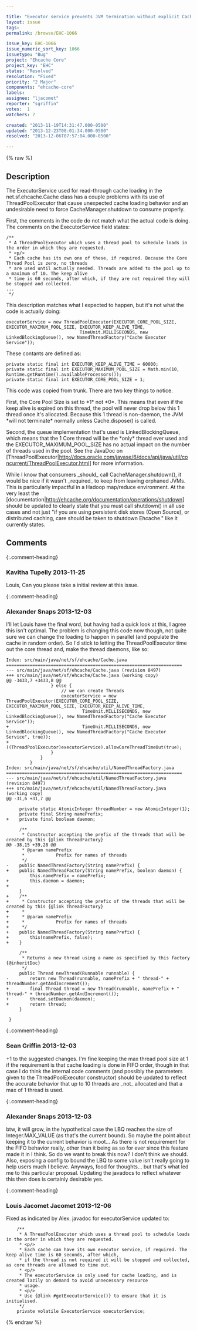 ```yaml
---

title: "Executor service prevents JVM termination without explicit CacheManager.shutdown"
layout: issue
tags: 
permalink: /browse/EHC-1066

issue_key: EHC-1066
issue_numeric_sort_key: 1066
issuetype: "Bug"
project: "Ehcache Core"
project_key: "EHC"
status: "Resolved"
resolution: "Fixed"
priority: "2 Major"
components: "ehcache-core"
labels: 
assignee: "ljacomet"
reporter: "sgriffin"
votes:  1
watchers: 7

created: "2013-11-19T14:31:47.000-0500"
updated: "2013-12-23T08:01:34.000-0500"
resolved: "2013-12-06T07:57:04.000-0500"

---
```




{% raw %}



## Description

<div markdown="1" class="description">

The ExecutorService used for read-through cache loading in the net.sf.ehcache.Cache class has a couple problems with its use of ThreadPoolExecutor that cause unexpected cache loading behavior and an undesirable need to force CacheManager.shutdown to consume properly.

First, the comments in the code do not match what the actual code is doing. The comments on the ExecutorService field states:

```
/**
 * A ThreadPoolExecutor which uses a thread pool to schedule loads in the order in which they are requested.
 * <p/>
 * Each cache has its own one of these, if required. Because the Core Thread Pool is zero, no threads
 * are used until actually needed. Threads are added to the pool up to a maximum of 10. The keep alive
 * time is 60 seconds, after which, if they are not required they will be stopped and collected.
...
 */
```


This description matches what I expected to happen, but it's not what the code is actually doing:

```
executorService = new ThreadPoolExecutor(EXECUTOR_CORE_POOL_SIZE, EXECUTOR_MAXIMUM_POOL_SIZE, EXECUTOR_KEEP_ALIVE_TIME,
                            TimeUnit.MILLISECONDS, new LinkedBlockingQueue(), new NamedThreadFactory("Cache Executor Service"));
```


These contants are defined as:

```
private static final int EXECUTOR_KEEP_ALIVE_TIME = 60000;
private static final int EXECUTOR_MAXIMUM_POOL_SIZE = Math.min(10, Runtime.getRuntime().availableProcessors());
private static final int EXECUTOR_CORE_POOL_SIZE = 1;
```


This code was copied from trunk. There are two key things to notice.

First, the Core Pool Size is set to \*1\* not \*0\*. This means that even if the keep alive is expired on this thread, the pool will never drop below this 1 thread once it's allocated. Because this 1 thread is non-daemon, the JVM \*will not terminate\* normally unless Cache.dispose() is called.

Second, the queue implementation that's used is LinkedBlockingQueue, which means that the 1 Core thread will be the \*only\* thread ever used and the EXECUTOR\_MAXIMUM\_POOL\_SIZE has no actual impact on the number of threads used in the pool.  See the JavaDoc on [ThreadPoolExecutor|http://docs.oracle.com/javase/6/docs/api/java/util/concurrent/ThreadPoolExecutor.html] for more information.

While I know that consumers \_should\_ call CacheManager.shutdown(), it would be nice if it wasn't \_required\_ to keep from leaving orphaned JVMs. This is particularly impactful in a Hadoop map/reduce environment. At the very least the [documentation|http://ehcache.org/documentation/operations/shutdown] should be updated to clearly state that you must call shutdown() in all use cases and not just "if you are using persistent disk stores (Open Source), or distributed caching, care should be taken to shutdown Ehcache." like it currently states.

</div>

## Comments


{:.comment-heading}
### **Kavitha Tupelly** <span class="date">2013-11-25</span>

<div markdown="1" class="comment">

Louis, Can you please take a initial review at this issue. 

</div>


{:.comment-heading}
### **Alexander Snaps** <span class="date">2013-12-03</span>

<div markdown="1" class="comment">

I'll let Louis have the final word, but having had a quick look at this, I agree this isn't optimal.
The problem is changing this code now though, not quite sure we can change the loading to happen in parallel (and populate the cache in random order).
So I'd stick to letting the ThreadPoolExecutor time out the core thread and, make the thread daemons, like so:

```
Index: src/main/java/net/sf/ehcache/Cache.java
===================================================================
--- src/main/java/net/sf/ehcache/Cache.java	(revision 8497)
+++ src/main/java/net/sf/ehcache/Cache.java	(working copy)
@@ -3433,7 +3433,8 @@
                 } else {
                     // we can create Threads
                     executorService = new ThreadPoolExecutor(EXECUTOR_CORE_POOL_SIZE, EXECUTOR_MAXIMUM_POOL_SIZE, EXECUTOR_KEEP_ALIVE_TIME,
-                            TimeUnit.MILLISECONDS, new LinkedBlockingQueue(), new NamedThreadFactory("Cache Executor Service"));
+                            TimeUnit.MILLISECONDS, new LinkedBlockingQueue(), new NamedThreadFactory("Cache Executor Service", true));
+                    ((ThreadPoolExecutor)executorService).allowCoreThreadTimeOut(true);
                 }
             }
         }
Index: src/main/java/net/sf/ehcache/util/NamedThreadFactory.java
===================================================================
--- src/main/java/net/sf/ehcache/util/NamedThreadFactory.java	(revision 8497)
+++ src/main/java/net/sf/ehcache/util/NamedThreadFactory.java	(working copy)
@@ -31,6 +31,7 @@
 
     private static AtomicInteger threadNumber = new AtomicInteger(1);
     private final String namePrefix;
+    private final boolean daemon;
 
     /**
      * Constructor accepting the prefix of the threads that will be created by this {@link ThreadFactory}
@@ -38,15 +39,28 @@
      * @param namePrefix
      *            Prefix for names of threads
      */
-    public NamedThreadFactory(String namePrefix) {
+    public NamedThreadFactory(String namePrefix, boolean daemon) {
         this.namePrefix = namePrefix;
+        this.daemon = daemon;
+
     }
+    /**
+     * Constructor accepting the prefix of the threads that will be created by this {@link ThreadFactory}
+     *
+     * @param namePrefix
+     *            Prefix for names of threads
+     */
+    public NamedThreadFactory(String namePrefix) {
+        this(namePrefix, false);
+    }
 
     /**
      * Returns a new thread using a name as specified by this factory {@inheritDoc}
      */
     public Thread newThread(Runnable runnable) {
-        return new Thread(runnable, namePrefix + " thread-" + threadNumber.getAndIncrement());
+        final Thread thread = new Thread(runnable, namePrefix + " thread-" + threadNumber.getAndIncrement());
+        thread.setDaemon(daemon);
+        return thread;
     }
 
 }
```
 

</div>


{:.comment-heading}
### **Sean Griffin** <span class="date">2013-12-03</span>

<div markdown="1" class="comment">

+1 to the suggested changes.  I'm fine keeping the max thread pool size at 1 if the requirement is that cache loading is done in FIFO order, though in that case I do think the internal code comments (and possibly the parameters given to the ThreadPoolExecutor constructor) should be updated to reflect the accurate behavior that up to 10 threads are \_not\_ allocated and that a max of 1 thread is used.

</div>


{:.comment-heading}
### **Alexander Snaps** <span class="date">2013-12-03</span>

<div markdown="1" class="comment">

btw, it will grow, in the hypothetical case the LBQ reaches the size of Integer.MAX\_VALUE (as that's the current bound). So maybe the point about keeping it to the current behavior is moot... As there is not requirement for the FIFO behavior really, other than it being as so for ever since this feature made it in I think. 
So do we want to break this now? I don't think we should. Also, exposing a config to bound the LBQ to some value isn't really going to help users much I believe. Anyways, food for thoughts... but that's what led me to this particular proposal.
Updating the javadocs to reflect whatever this then does is certainly desirable yes.

</div>


{:.comment-heading}
### **Louis Jacomet Jacomet** <span class="date">2013-12-06</span>

<div markdown="1" class="comment">

Fixed as indicated by Alex.
javadoc for executorService updated to:

```
    /**
     * A ThreadPoolExecutor which uses a thread pool to schedule loads in the order in which they are requested.
     * <p/>
     * Each cache can have its own executor service, if required. The keep alive time is 60 seconds, after which,
     * if the thread is not required it will be stopped and collected, as core threads are allowed to time out.
     * <p/>
     * The executorService is only used for cache loading, and is created lazily on demand to avoid unnecessary resource
     * usage.
     * <p/>
     * Use {@link #getExecutorService()} to ensure that it is initialised.
     */
    private volatile ExecutorService executorService;
```


</div>



{% endraw %}
